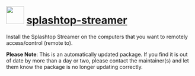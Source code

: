 ﻿# <img src="https://rawcdn.githack.com/DragRedSim/choco-packages/ceea79021bbfef509470d039194cd79f260969c4/icons/splashtop-streamer.png" width="48" height="48"/> [splashtop-streamer](https://community.chocolatey.org/packages/splashtop-streamer)

Install the Splashtop Streamer on the computers that you want to remotely access/control (remote to).

**Please Note**: This is an automatically updated package. If you find it is
out of date by more than a day or two, please contact the maintainer(s) and
let them know the package is no longer updating correctly.